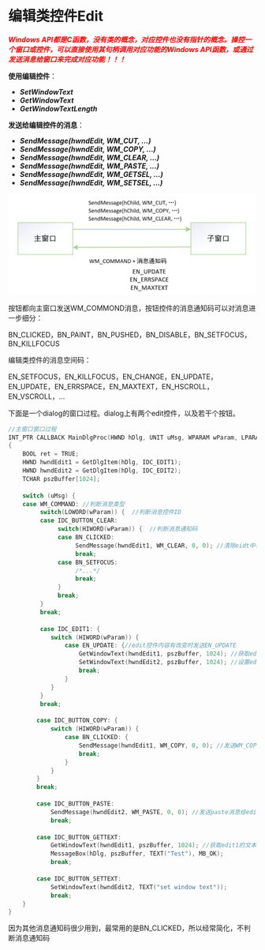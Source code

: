 # 编辑类控件Edit

<font color=#f00>***Windows API都是C函数，没有类的概念，对应控件也没有指针的概念。操控一个窗口或控件，可以直接使用其句柄调用对应功能的Windows API函数，或通过发送消息给窗口来完成对应功能！！！***</font>

**使用编辑控件**：

- ***SetWindowText***
- ***GetWindowText***
- ***GetWindowTextLength***

**发送给编辑控件的消息**：

- ***SendMessage(hwndEdit, WM_CUT, ...)***
- ***SendMessage(hwndEdit, WM_COPY, ...)***
- ***SendMessage(hwndEdit, WM_CLEAR, ...)***
- ***SendMessage(hwndEdit, WM_PASTE, ...)***
- ***SendMessage(hwndEdit, WM_GETSEL, ...)***
- ***SendMessage(hwndEdit, WM_SETSEL, ...)***

<img src="images/父子窗口通信.png" style="zoom:60%;" />

按钮都向主窗口发送WM_COMMOND消息，按钮控件的消息通知码可以对消息进一步细分：

BN_CLICKED，BN_PAINT，BN_PUSHED，BN_DISABLE，BN_SETFOCUS，BN_KILLFOCUS

编辑类控件的消息空间码：

EN_SETFOCUS，EN_KILLFOCUS，EN_CHANGE，EN_UPDATE，EN_UPDATE，EN_ERRSPACE，EN_MAXTEXT，EN_HSCROLL，EN_VSCROLL，...



下面是一个dialog的窗口过程。dialog上有两个edit控件，以及若干个按钮。

```c++
//主窗口窗口过程
INT_PTR CALLBACK MainDlgProc(HWND hDlg, UNIT uMsg, WPARAM wParam, LPARAM lParam)
{
    BOOL ret = TRUE;
    HWND hwndEdit1 = GetDlgItem(hDlg, IDC_EDIT1);
    HWND hwndEdit2 = GetDlgItem(hDlg, IDC_EDIT2);
    TCHAR pszBuffer[1024];
    
    switch (uMsg) {
    case WM_COMMAND: //判断消息类型
         switch(LOWORD(wParam)) {  //判断消息控件ID
         case IDC_BUTTON_CLEAR:
              switch(HIWORD(wParam)) {  //判断消息通知码
              case BN_CLICKED:
                   SendMessage(hwndEdit1, WM_CLEAR, 0, 0); //清除eidt中被选中的内容，消息参数未用到，设置为0
                   break;
              case BN_SETFOCUS:
                   /*...*/
                   break;
              }
              break;
         }
         break;
            
         case IDC_EDIT1: {
            switch (HIWORD(wParam)) {
                case EN_UPDATE: {//edit控件内容有改变时发送EN_UPDATE
                    GetWindowText(hwndEdit1, pszBuffer, 1024); //获取edit1文本
                    SetWindowText(hwndEdit2, pszBuffer, 1024); //设置edit2文本
                    break;
                }
            }
         }
         break;
         
        case IDC_BUTTON_COPY: {
        	switch (HIWORD(wParam)) {
                case BN_CLICKED: {
                    SendMessage(hwndEdit1, WM_COPY, 0, 0); //发送WM_COPY消息到edit1,edit1收到消息就会将选中的文本拷贝到剪贴板
                    break;
                }
            }    
        }
        break;
            
        case IDC_BUTTON_PASTE:
            SendMessage(hwndEdit2, WM_PASTE, 0, 0); //发送paste消息给edit2，edit2会将剪贴板上文本输入自身光标处
            break;
            
        case IDC_BUTTON_GETTEXT:
            GetWindowText(hwndEdit1, pszBuffer, 1024); //获取edit1的文本
            MessageBox(hDlg, pszBuffer, TEXT("Test"), MB_OK);
            break;
        
        case IDC_BUTTON_SETTEXT:
            SetWindowText(hwndEdit2, TEXT("set window text"));
            break;          
    }
}
```

因为其他消息通知码很少用到，最常用的是BN_CLICKED，所以经常简化，不判断消息通知码